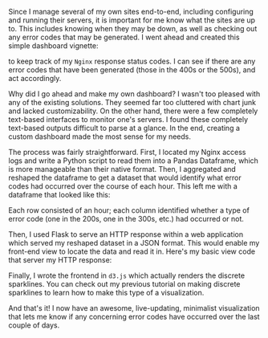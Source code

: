 Since I manage several of my own sites end-to-end, including configuring and running their servers, it is important for me know what the sites are up to. This includes knowing when they may be down, as well as checking out any error codes that may be generated. I went ahead and created this simple dashboard vignette:

to keep track of my `Nginx` response status codes. I can see if there are any error codes that have been generated (those in the 400s or the 500s), and act accordingly.

Why did I go ahead and make my own dashboard? I wasn't too pleased with any of the existing solutions. They seemed far too cluttered with chart junk and lacked customizability. On the other hand, there were a few completely text-based interfaces to monitor one's servers. I found these completely text-based outputs difficult to parse at a glance. In the end, creating a custom dashboard made the most sense for my needs.

The process was fairly straightforward. First, I located my Nginx access logs and write a Python script to read them into a Pandas Dataframe, which is more manageable than their native format. Then, I aggregated and reshaped the dataframe to get a dataset that would identify what error codes had occurred over the course of each hour. This left me with a dataframe that looked like this:

Each row consisted of an hour; each column identified whether a type of error code (one in the 200s, one in the 300s, etc.) had occurred or not.

Then, I used Flask to serve an HTTP response within a web application which served my reshaped dataset in a JSON format. This would enable my front-end view to locate the data and read it in. Here's my basic view code that server my HTTP response:



Finally, I wrote the frontend in `d3.js` which actually renders the discrete sparklines. You can check out my previous tutorial on making discrete sparklines to learn how to make this type of a visualization.

And that's it! I now have an awesome, live-updating, minimalist visualization that lets me know if any concerning error codes have occurred over the last couple of days.



